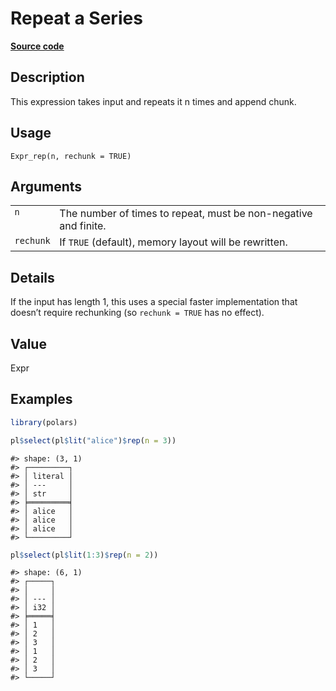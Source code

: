

# Repeat a Series

[**Source code**](https://github.com/pola-rs/r-polars/tree/main/R/expr__expr.R#L3039)

## Description

This expression takes input and repeats it n times and append chunk.

## Usage

<pre><code class='language-R'>Expr_rep(n, rechunk = TRUE)
</code></pre>

## Arguments

<table>
<tr>
<td style="white-space: nowrap; font-family: monospace; vertical-align: top">
<code id="Expr_rep_:_n">n</code>
</td>
<td>
The number of times to repeat, must be non-negative and finite.
</td>
</tr>
<tr>
<td style="white-space: nowrap; font-family: monospace; vertical-align: top">
<code id="Expr_rep_:_rechunk">rechunk</code>
</td>
<td>
If <code>TRUE</code> (default), memory layout will be rewritten.
</td>
</tr>
</table>

## Details

If the input has length 1, this uses a special faster implementation
that doesn’t require rechunking (so <code>rechunk = TRUE</code> has no
effect).

## Value

Expr

## Examples

``` r
library(polars)

pl$select(pl$lit("alice")$rep(n = 3))
```

    #> shape: (3, 1)
    #> ┌─────────┐
    #> │ literal │
    #> │ ---     │
    #> │ str     │
    #> ╞═════════╡
    #> │ alice   │
    #> │ alice   │
    #> │ alice   │
    #> └─────────┘

``` r
pl$select(pl$lit(1:3)$rep(n = 2))
```

    #> shape: (6, 1)
    #> ┌─────┐
    #> │     │
    #> │ --- │
    #> │ i32 │
    #> ╞═════╡
    #> │ 1   │
    #> │ 2   │
    #> │ 3   │
    #> │ 1   │
    #> │ 2   │
    #> │ 3   │
    #> └─────┘

